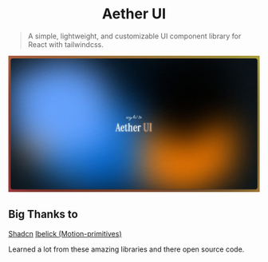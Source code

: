 <h1 align="center">Aether UI</h1>

> A simple, lightweight, and customizable UI component library for React with tailwindcss.

![Aether UI](./public/img/marketing.jpg)

## Big Thanks to

[Shadcn](https://github.com/shadcn-ui/ui)
[Ibelick (Motion-primitives)](https://github.com/ibelick/motion-primitives)

Learned a lot from these amazing libraries and there open source code.
